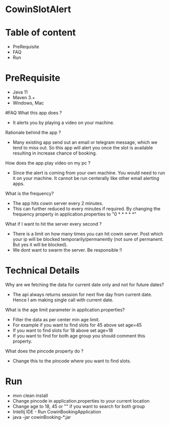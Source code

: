 # CowinSlotAlert

# Table of content

- PreRequisite
- FAQ
- Run

# PreRequisite

- Java 11
- Maven 3.+
- Windows, Mac

#FAQ
 What this app does ?
 
- It alerts you by playing a video on your machine.
 
 Rationale behind the app ?

- Many existing app send out an email or telegram message, which we tend to miss out. So this app will alert you once the slot is available resulting in increase chance of booking.

 How does the app play video on my pc ?

- Since the alert is coming from your own machine. You would need to run it on your machine. It cannot be run centerally like other email alerting apps.

 What is the frequency?

- The app hits cowin server every 2 minutes. 
- This can further reduced to every minutes if required. By changing the frequency property in application.properties to "0 * * * * *"

 What if I want to hit the server every second ?

 - There is a limit on how many times you can hit cowin server. Post which your ip will be blocked temporarily/permanently (not sure of permanent. But yes it will be blocked).
 - We dont want to swarm the server. Be responsible !!


# Technical Details

 Why are we fetching the data for current date only and not for future dates?
- The api always returns session for next five day from current date. Hence I am making single call with current date.

What is the age limit parameter in application.properties?
- Filter the data as per center min age limit. 
- For example if you want to find slots for 45  above set age=45
- If you want to find slots for 18 above set age=18
- If you want to find for both age group you should comment this property.

What does the pincode property do ?
- Change this to the pincode where you want to find slots.

# Run
- mvn clean install
- Change pincode in application.properties to your current location
- Change age to 18, 45 or "" if you want to search for both group 
- Intellij IDE - Run CowinBookingApplication
- java -jar cowinBooking-*.jar
